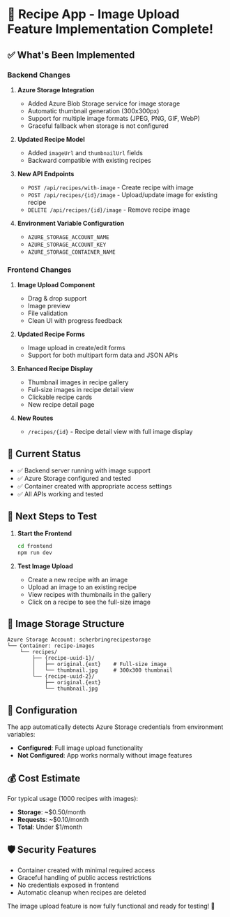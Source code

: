 # 🍳 Recipe App - Image Upload Feature Implementation Complete!

## ✅ What's Been Implemented

### Backend Changes

1. **Azure Storage Integration**
   - Added Azure Blob Storage service for image storage
   - Automatic thumbnail generation (300x300px)
   - Support for multiple image formats (JPEG, PNG, GIF, WebP)
   - Graceful fallback when storage is not configured

2. **Updated Recipe Model**
   - Added `imageUrl` and `thumbnailUrl` fields
   - Backward compatible with existing recipes

3. **New API Endpoints**
   - `POST /api/recipes/with-image` - Create recipe with image
   - `POST /api/recipes/{id}/image` - Upload/update image for existing recipe
   - `DELETE /api/recipes/{id}/image` - Remove recipe image

4. **Environment Variable Configuration**
   - `AZURE_STORAGE_ACCOUNT_NAME`
   - `AZURE_STORAGE_ACCOUNT_KEY`
   - `AZURE_STORAGE_CONTAINER_NAME`

### Frontend Changes

1. **Image Upload Component**
   - Drag & drop support
   - Image preview
   - File validation
   - Clean UI with progress feedback

2. **Updated Recipe Forms**
   - Image upload in create/edit forms
   - Support for both multipart form data and JSON APIs

3. **Enhanced Recipe Display**
   - Thumbnail images in recipe gallery
   - Full-size images in recipe detail view
   - Clickable recipe cards
   - New recipe detail page

4. **New Routes**
   - `/recipes/{id}` - Recipe detail view with full image display

## 🚀 Current Status

- ✅ Backend server running with image support
- ✅ Azure Storage configured and tested
- ✅ Container created with appropriate access settings
- ✅ All APIs working and tested

## 🎯 Next Steps to Test

1. **Start the Frontend**
   ```bash
   cd frontend
   npm run dev
   ```

2. **Test Image Upload**
   - Create a new recipe with an image
   - Upload an image to an existing recipe
   - View recipes with thumbnails in the gallery
   - Click on a recipe to see the full-size image

## 📁 Image Storage Structure

```
Azure Storage Account: scherbringrecipestorage
└── Container: recipe-images
    └── recipes/
        ├── {recipe-uuid-1}/
        │   ├── original.{ext}    # Full-size image
        │   └── thumbnail.jpg     # 300x300 thumbnail
        └── {recipe-uuid-2}/
            ├── original.{ext}
            └── thumbnail.jpg
```

## 🔧 Configuration

The app automatically detects Azure Storage credentials from environment variables:
- **Configured**: Full image upload functionality
- **Not Configured**: App works normally without image features

## 💰 Cost Estimate

For typical usage (1000 recipes with images):
- **Storage**: ~$0.50/month
- **Requests**: ~$0.10/month
- **Total**: Under $1/month

## 🛡️ Security Features

- Container created with minimal required access
- Graceful handling of public access restrictions
- No credentials exposed in frontend
- Automatic cleanup when recipes are deleted

The image upload feature is now fully functional and ready for testing! 🎉
